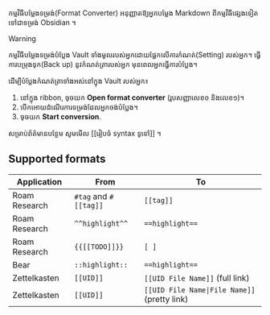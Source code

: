 កម្មវិធីបម្លែងទម្រង់(Format Converter) អនុញ្ញាតឱ្យអ្នកបម្លែង Markdown ពីកម្មវិធីផ្សេងទៀតទៅជាទម្រង់ Obsidian ។

> [!warning]
> កម្មវិធីបម្លែងទម្រង់បំប្លែង Vault ទាំងមូលរបស់អ្នកដោយផ្អែកលើការកំណត់(Setting) របស់អ្នក។ ធ្វើការបម្រុងទុក(Back up) នូវកំណត់ត្រារបស់អ្នក មុនពេលអ្នកធ្វើការបំប្លែង។

ដើម្បីបំប្លែងកំណត់ត្រាទាំងអស់នៅក្នុង Vault របស់អ្នក៖

1. នៅក្នុង ribbon, ចុចយក **Open format converter** (រូបសញ្ញាលេខ០ និង​លេខ១)។
2. បើកអោយដំណើរការទម្រង់ដែលអ្នកចង់បំប្លែង។
3. ចុចយក **Start conversion**.

សម្រាប់ព័ត៌មានបន្ថែម សូមមើល [[រៀបចំ syntax ទូទៅ]] ។

## Supported formats

| Application   | From                  | To                                                              |
|---------------|-----------------------|-----------------------------------------------------------------|
| Roam Research | `#tag` and `#[[tag]]` | `[[tag]]`                                                       |
| Roam Research | `^^highlight^^`       | `==highlight==`                                                 |
| Roam Research | `{{[[TODO]]}}`        | `[ ]`                                                           |
| Bear          | `::highlight::`       | `==highlight==`                                                 |
| Zettelkasten  | `[[UID]]`             | `[[UID File Name]]` (full link)                                 |
| Zettelkasten  | `[[UID]]`             | <code>\[\[UID File Name&#124;File Name\]\]</code> (pretty link) |




